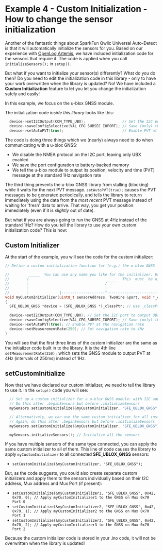 # Example 4 - Custom Initialization - How to change the sensor initialization

Another of the fantastic things about SparkFun Qwiic Universal Auto-Detect is that it will automatically initialize the sensors for you.
Based on our experience with [OpenLog Artemis](https://www.sparkfun.com/products/19426), we have included initialization code for the sensors
that require it. The code is applied when you call ```initializeSensors();``` in ```setup()```.

But what if you want to initialize your sensor(s) differently? What do you do then? Do you need to edit the initialization code in this library - 
only to have your work overwritten when the library is updated? No! We have included a **Custom Initialization** feature to let you let you change
the initialization safely and easily!

In this example, we focus on the u-blox GNSS module.

The initialization code _inside this library_ looks like this:

```C++
  device->setI2COutput(COM_TYPE_UBX);                 // Set the I2C port to output UBX only (turn off NMEA noise)
  device->saveConfigSelective(VAL_CFG_SUBSEC_IOPORT); // Save (only) the communications port settings to flash and BBR
  device->setAutoPVT(true);                           // Enable PVT at the navigation rate
```

The code is doing three things which we (nearly) always need to do when communicating with a u-blox GNSS:

- We disable the NMEA protocol on the I2C port, leaving only UBX enabled
- We save the port configuration to battery-backed memory
- We tell the u-blox module to output its position, velocity and time (PVT) message at the standard 1Hz navigation rate

The third thing prevents the u-blox GNSS library from stalling (blocking) while it waits for the next PVT message. ```setAutoPVT(true);``` causes
the PVT messages to be generated periodically, and tells the library to return immediately using the data from the _most recent_ PVT message
instead of waiting for 'fresh' data to arrive. That way, you get your position immediately (even if it is _slightly_ out of date).

But what if you are always going to run the GNSS at 4Hz instead of the standard 1Hz? How do you tell the library to use your own
custom initialization code? This is how:

## Custom Initializer

At the start of the example, you will see the code for the custom initializer:

```C++
// Define a custom initialization function for (e.g.) the u-blox GNSS

//         _____  You can use any name you like for the initializer. Use the same name when you call setCustomInitialize
//        /                                    _____  This _must_ be uint8_t sensorAddress, TwoWire &port, void *_classPtr
//        |                                   /
//        |                                   |
//        |              |--------------------^------------------------------|
void myCustomInitializer(uint8_t sensorAddress, TwoWire &port, void *_classPtr)
{
  SFE_UBLOX_GNSS *device = (SFE_UBLOX_GNSS *)_classPtr; // Use _classPtr to create a pointer to the sensor class
  
  device->setI2COutput(COM_TYPE_UBX); // Set the I2C port to output UBX only (turn off NMEA noise)
  device->saveConfigSelective(VAL_CFG_SUBSEC_IOPORT); // Save (only) the communications port settings to flash and BBR
  device->setAutoPVT(true); // Enable PVT at the navigation rate
  device->setMeasurementRate(250); // Set navigation rate to 4Hz
}
```

You will see that the first three lines of the custom initializer are the same as the initializer code built in to the library.
It is the 4th line ```setMeasurementRate(250);``` which sets the GNSS module to output PVT at 4Hz (intervals of 250ms) instead of 1Hz.

## setCustomInitialize

Now that we have declared our custom initializer, we need to tell the library to use it. In the ```setup()``` code you will see:

```C++
  // Set up a custom initializer for a u-blox GNSS module: with I2C address 0x42, on the main branch (Mux address 0, Mux port 0)
  // Do this after .beginSensors but before .initializeSensors
  mySensors.setCustomInitialize(&myCustomInitializer, "SFE_UBLOX_GNSS", 0x42, 0, 0);

  // Alternatively, we can use the same custom initializer for all instances of the sensor
  // Again, do this after .beginSensors but before .initializeSensors
  mySensors.setCustomInitialize(&myCustomInitializer, "SFE_UBLOX_GNSS");

  mySensors.initializeSensors(); // Initialize all the sensors
```

If you have multiple sensors of the same type connected, you can apply the same custom initializer to all of them. This line of code
causes the library to apply ```myCustomInitializer``` to all connected **SFE_UBLOX_GNSS** sensors:

- ```setCustomInitialize(&myCustomInitializer, "SFE_UBLOX_GNSS");```

But, as the code suggests, you could also create separate custom initializers and apply them to the sensors individually based on their
I2C address, Mux address and Mux Port (if present):

- ```setCustomInitialize(&myCustomInitializer1, "SFE_UBLOX_GNSS", 0x42, 0x70, 0); // Apply myCustomInitializer1 to the GNSS on Mux 0x70 Port 0```
- ```setCustomInitialize(&myCustomInitializer2, "SFE_UBLOX_GNSS", 0x42, 0x70, 1); // Apply myCustomInitializer2 to the GNSS on Mux 0x70 Port 1```
- ```setCustomInitialize(&myCustomInitializer3, "SFE_UBLOX_GNSS", 0x42, 0x70, 2); // Apply myCustomInitializer3 to the GNSS on Mux 0x70 Port 2```

Because the custom initializer code is stored in your .ino code, it will not be overwritten when the library is updated!
